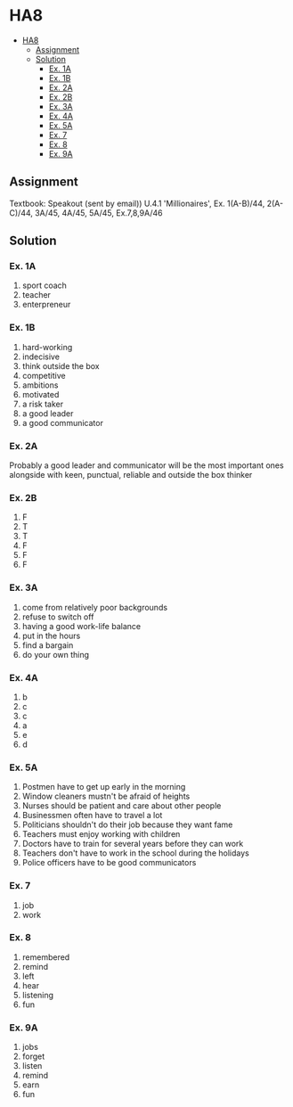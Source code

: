 # HA8

- [HA8](#ha8)
  - [Assignment](#assignment)
  - [Solution](#solution)
    - [Ex. 1A](#ex-1a)
    - [Ex. 1B](#ex-1b)
    - [Ex. 2A](#ex-2a)
    - [Ex. 2B](#ex-2b)
    - [Ex. 3A](#ex-3a)
    - [Ex. 4A](#ex-4a)
    - [Ex. 5A](#ex-5a)
    - [Ex. 7](#ex-7)
    - [Ex. 8](#ex-8)
    - [Ex. 9A](#ex-9a)

## Assignment

Textbook:   Speakout (sent by email))
U.4.1 'Millionaires',   Ex. 1(A-B)/44,  2(A-C)/44,  3A/45,  4A/45,  5A/45,
Ex.7,8,9A/46

## Solution

### Ex. 1A

1. sport coach
2. teacher
3. enterpreneur

### Ex. 1B

1. hard-working
2. indecisive
3. think outside the box
4. competitive
5. ambitions
6. motivated
7. a risk taker
8. a good leader
9. a good communicator

### Ex. 2A

Probably a good leader and communicator will be the most important ones alongside with keen, punctual, reliable and outside the box thinker

### Ex. 2B

1. F
2. T
3. T
4. F
5. F
6. F

### Ex. 3A

1. come from relatively poor backgrounds
2. refuse to switch off
3. having a good work-life balance
4. put in the hours
5. find a bargain
6. do your own thing

### Ex. 4A

1. b
2. c
3. c
4. a
5. e
6. d

### Ex. 5A

1. Postmen have to get up early in the morning
2. Window cleaners mustn't be afraid of heights
3. Nurses should be patient and care about other people
4. Businessmen often have to travel a lot
5. Politicians shouldn't do their job because they want fame
6. Teachers must enjoy working with children
7. Doctors have to train for several years before they can work
8. Teachers don't have to work in the school during the holidays
9. Police officers have to be good communicators

### Ex. 7

1. job
2. work

### Ex. 8

1. remembered
2. remind
3. left
4. hear
5. listening
6. fun

### Ex. 9A

1. jobs
2. forget
3. listen
4. remind
5. earn
6. fun